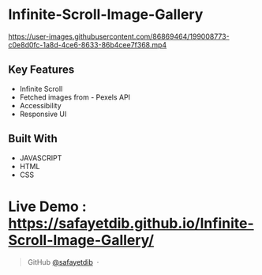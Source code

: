 # Infinite-Scroll-Image-Gallery

https://user-images.githubusercontent.com/86869464/199008773-c0e8d0fc-1a8d-4ce6-8633-86b4cee7f368.mp4

## Key Features

* Infinite Scroll
* Fetched images from - Pexels API
* Accessibility
* Responsive UI

## Built With

* JAVASCRIPT
* HTML
* CSS

# Live Demo : https://safayetdib.github.io/Infinite-Scroll-Image-Gallery/

> GitHub [@safayetdib](https://github.com/safayetdib) &nbsp;&middot;&nbsp;
